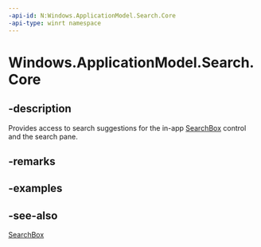 ```yaml
---
-api-id: N:Windows.ApplicationModel.Search.Core
-api-type: winrt namespace
---
```


# Windows.ApplicationModel.Search.Core

## -description
Provides access to search suggestions for the in-app [SearchBox](../windows.ui.xaml.controls/searchbox.md) control and the search pane.

## -remarks

## -examples

## -see-also
[SearchBox](../windows.ui.xaml.controls/searchbox.md)